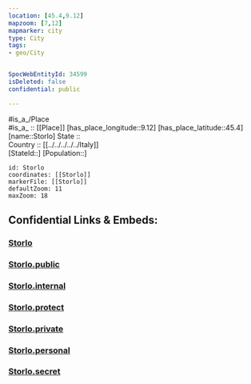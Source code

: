 ```yaml
---
location: [45.4,9.12] 
mapzoom: [7,12] 
mapmarker: city 
type: City
tags:
- geo/City


SpocWebEntityId: 34599
isDeleted: false
confidential: public

---
```

#is_a_/Place  
#is_a_ :: [[Place]] 
[has_place_longitude::9.12] 
[has_place_latitude::45.4] 
[name::Storlo] 
State ::  
Country :: [[../../../../../Italy]]  
[StateId::] 
[Population::] 



```leaflet
id: Storlo
coordinates: [[Storlo]] 
markerFile: [[Storlo]] 
defaultZoom: 11 
maxZoom: 18
```


## Confidential Links & Embeds: 

### [Storlo](/_Standards/Earth/Continent/Europe/Europe~South/Italy/regions~Italy/Lombardy/Milano.Province/City/Storlo.md) 

### [Storlo.public](/_public/Earth/Continent/Europe/Europe~South/Italy/regions~Italy/Lombardy/Milano.Province/City/Storlo.public.md) 

### [Storlo.internal](/_internal/Earth/Continent/Europe/Europe~South/Italy/regions~Italy/Lombardy/Milano.Province/City/Storlo.internal.md) 

### [Storlo.protect](/_protect/Earth/Continent/Europe/Europe~South/Italy/regions~Italy/Lombardy/Milano.Province/City/Storlo.protect.md) 

### [Storlo.private](/_private/Earth/Continent/Europe/Europe~South/Italy/regions~Italy/Lombardy/Milano.Province/City/Storlo.private.md) 

### [Storlo.personal](/_personal/Earth/Continent/Europe/Europe~South/Italy/regions~Italy/Lombardy/Milano.Province/City/Storlo.personal.md) 

### [Storlo.secret](/_secret/Earth/Continent/Europe/Europe~South/Italy/regions~Italy/Lombardy/Milano.Province/City/Storlo.secret.md)

